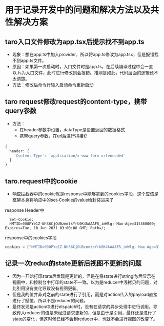 # 用于记录开发中的问题和解决方法以及共性解决方案

## taro入口文件修改为app.tsx后提示找不到app.ts
+ 现象：想在app.ts中加入provider，所以将app.ts修改为app.tsx，但是报错找不到app.ts文件。
+ 原因：如果第一次启动时，入口文件时是app.ts，在后续编译过程中会一直以.ts为入口文件，此时进行修改则会报错。推测是如此，代码层面的逻辑还不太清楚。
+ 方法：修改后命令行输入启动命令重新启动
## taro request修改request的content-type，携带query参数
+ 方法：
  + 在header参数中设置，dataType是设置返回的数据格式
  + 携带query参数，在url后进行拼接👂
```typescript
{
  header: {
    'Content-Type': 'application/x-www-form-urlencoded'
  }
}
```
## taro.request中的cookie
+ 响应拦截器中的cookie就是response中能够拿到的cookies字段，这个应该是框架本身将响应中的set-Cookie的value给封装进来了

response Header中
```
  Set-Cookie: 
  NMTID=00OPYe1Z-NhS6CjOU0znmtsYrU0K4kAAAF5_imWlg; Max-Age=315360000; Expires=Tue, 10 Jun 2031 03:00:08 GMT; Path=/;
```

response中的cookies字段
```javascript
cookies = ["NMTID=00OPYe1Z-NhS6CjOU0znmtsYrU0K4kAAAF5_imWlg; Max-Age=315360000; Expires=Tue 10 Jun 2031 03:00:08 GMT; Path=/;"]
```

## 记录一次redux的state更新后视图不更新的问题
+ 因为一开始打印state后发现是更新的，但是在将state进行stringify后显示在视图中，和控制台中打印的state不一致。以为是reducer中浅拷贝的问题，对比引用没有变化导致没有视图更新。
+ 但是我的值并非对之前的state进行了引用，而是对action传入的payload直接进行了赋值，所以不是reducer的问题。
+ 最终发现是action中进行dispatch时，没有在请求的异步处理中进行调用，导致传入reducer的值是未经过请求更新的，但是由于是引用，最终还是进行了state的变化，但这时候已经不会到reducer中，也就不会进行视图的改变了。
